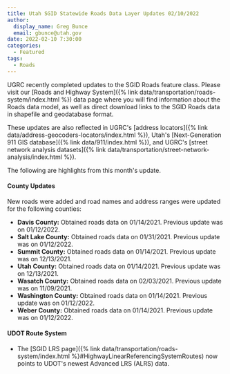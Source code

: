 ```yaml
---
title: Utah SGID Statewide Roads Data Layer Updates 02/10/2022
author:
  display_name: Greg Bunce
  email: gbunce@utah.gov
date: 2022-02-10 7:30:00
categories:
  - Featured
tags:
  - Roads
---
```


UGRC recently completed updates to the SGID Roads feature class. Please visit our [Roads and Highway System]({% link data/transportation/roads-system/index.html %}) data page where you will find information about the Roads data model, as well as direct download links to the SGID Roads data in shapefile and geodatabase format.

These updates are also reflected in UGRC's [address locators]({% link data/address-geocoders-locators/index.html %}), Utah's [Next-Generation 911 GIS database]({% link data/911/index.html %}), and UGRC's [street network analysis datasets]({% link data/transportation/street-network-analysis/index.html %}).

The following are highlights from this month's update.

#### County Updates

New roads were added and road names and address ranges were updated for the following counties:

- **Davis County:** Obtained roads data on 01/14/2021. Previous update was on 01/12/2022.
- **Salt Lake County:** Obtained roads data on 01/31/2021. Previous update was on 01/12/2022.
- **Summit County:** Obtained roads data on 01/14/2021. Previous update was on 12/13/2021.
- **Utah County:** Obtained roads data on 01/14/2021. Previous update was on 12/13/2021.
- **Wasatch County:** Obtained roads data on 02/03/2021. Previous update was on 11/09/2021.
- **Washington County:** Obtained roads data on 01/14/2021. Previous update was on 01/12/2022.
- **Weber County:** Obtained roads data on 01/14/2021. Previous update was on 01/12/2022.

#### UDOT Route System

- The [SGID LRS page]({% link data/transportation/roads-system/index.html %}#HighwayLinearReferencingSystemRoutes) now points to UDOT's newest Advanced LRS (ALRS) data.
